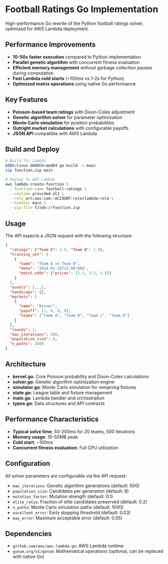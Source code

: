 # Football Ratings Go Implementation

High-performance Go rewrite of the Python football ratings solver, optimized for AWS Lambda deployment.

## Performance Improvements

- **10-50x faster execution** compared to Python implementation
- **Parallel genetic algorithm** with concurrent fitness evaluation
- **Efficient memory management** without garbage collection pauses during computation
- **Fast Lambda cold starts** (~100ms vs 1-2s for Python)
- **Optimized matrix operations** using native Go performance

## Key Features

- **Poisson-based team ratings** with Dixon-Coles adjustment
- **Genetic algorithm solver** for parameter optimization
- **Monte Carlo simulation** for position probabilities
- **Outright market calculations** with configurable payoffs
- **JSON API** compatible with AWS Lambda

## Build and Deploy

```bash
# Build for Lambda
GOOS=linux GOARCH=amd64 go build -o main
zip function.zip main

# Deploy to AWS Lambda
aws lambda create-function \
  --function-name football-ratings \
  --runtime provided.al2 \
  --role arn:aws:iam::ACCOUNT:role/lambda-role \
  --handler main \
  --zip-file fileb://function.zip
```

## Usage

The API expects a JSON request with the following structure:

```json
{
  "ratings": {"Team A": 2.5, "Team B": 1.8},
  "training_set": [
    {
      "name": "Team A vs Team B",
      "date": "2024-01-15T15:00:00Z",
      "match_odds": {"prices": [2.1, 3.2, 3.8]}
    }
  ],
  "events": [...],
  "handicaps": {},
  "markets": [
    {
      "name": "Winner",
      "payoff": [1, 0, 0, 0],
      "teams": ["Team A", "Team B", "Team C", "Team D"]
    }
  ],
  "rounds": 1,
  "max_iterations": 500,
  "population_size": 8,
  "n_paths": 1000
}
```

## Architecture

- **kernel.go**: Core Poisson probability and Dixon-Coles calculations
- **solver.go**: Genetic algorithm optimization engine
- **simulator.go**: Monte Carlo simulation for remaining fixtures
- **state.go**: League table and fixture management
- **main.go**: Lambda handler and orchestration
- **types.go**: Data structures and API contracts

## Performance Characteristics

- **Typical solve time**: 50-200ms for 20 teams, 500 iterations
- **Memory usage**: 10-50MB peak
- **Cold start**: ~100ms
- **Concurrent fitness evaluation**: Full CPU utilization

## Configuration

All solver parameters are configurable via the API request:

- `max_iterations`: Genetic algorithm generations (default: 500)
- `population_size`: Candidates per generation (default: 8)
- `mutation_factor`: Mutation strength (default: 0.1)
- `elite_ratio`: Fraction of elite candidates preserved (default: 0.2)
- `n_paths`: Monte Carlo simulation paths (default: 1000)
- `excellent_error`: Early stopping threshold (default: 0.03)
- `max_error`: Maximum acceptable error (default: 0.05)

## Dependencies

- `github.com/aws/aws-lambda-go`: AWS Lambda runtime
- `gonum.org/v1/gonum`: Mathematical operations (optional, can be replaced with native Go)